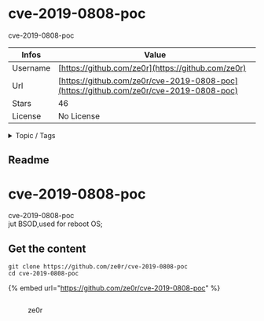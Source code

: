 # cve-2019-0808-poc

cve-2019-0808-poc

| Infos    | Value                                                              |
| -------- | -------------------------------------------------------------------|
| Username | [https://github.com/ze0r](https://github.com/ze0r) |
| Url      | [https://github.com/ze0r/cve-2019-0808-poc](https://github.com/ze0r/cve-2019-0808-poc)                                               |
| Stars    | 46                                                          |
| License  | No License                                                        |

<details>

<summary>Topic / Tags</summary>



</details>

## Readme

# cve-2019-0808-poc
cve-2019-0808-poc  
jut BSOD,used for reboot OS;  



## Get the content

```
git clone https://github.com/ze0r/cve-2019-0808-poc
cd cve-2019-0808-poc
```

{% embed url="https://github.com/ze0r/cve-2019-0808-poc" %}

<figure><img src="https://avatars.githubusercontent.com/u/43227253?v=4" alt=""><figcaption><p>ze0r</p></figcaption></figure>
